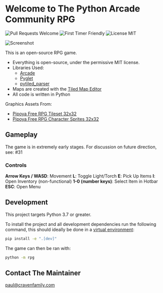 # Welcome to The Python Arcade Community RPG

![Pull Requests Welcome](https://img.shields.io/badge/PRs-welcome-success)
![First Timer Friendly](https://img.shields.io/badge/First%20Timer-friendly-informational)
![License MIT](https://img.shields.io/badge/license-MIT-success)

![Screenshot](/screenshot.png)

This is an open-source RPG game.

* Everything is open-source, under the permissive MIT license.
* Libraries Used:
  * [Arcade](https://github.com/pythonarcade/arcade)
  * [Pyglet](https://github.com/pyglet/pyglet)
  * [pytiled_parser](https://github.com/pythonarcade/pytiled_parser)
* Maps are created with the [Tiled Map Editor](https://mapeditor.org)
* All code is written in Python

Graphics Assets From:

* [Pipoya Free RPG Tileset 32x32](https://pipoya.itch.io/pipoya-rpg-tileset-32x32)
* [Pipoya Free RPG Character Sprites 32x32](https://pipoya.itch.io/pipoya-free-rpg-character-sprites-32x32)

## Gameplay

The game is in extremely early stages. For discussion on future direction, see: #31

### Controls
**Arrow Keys / WASD**: Movement
**L**: Toggle Light/Torch
**E**: Pick Up Items
**I**: Open Inventory (non-functional)
**1-0 (number keys)**: Select Item in Hotbar
**ESC**: Open Menu

## Development

This project targets Python 3.7 or greater.

To install the project and all development dependencies run the following command, this should ideally be done in a [virtual environment](https://docs.python.org/3/tutorial/venv.html):

```bash
pip install -e ".[dev]"
```

The game can then be ran with:

```bash
python -m rpg
```

## Contact The Maintainer

paul@cravenfamily.com
